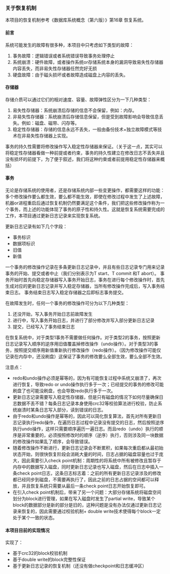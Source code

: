 ### 关于恢复机制
本项目的恢复机制参考《数据库系统概念（第六版）》第16章 恢复系统。

#### 前言
系统可能发生的故障有很多种，本项目中只考虑如下类型的故障：
1. 事务故障：逻辑错误或者系统错误导致事务处理停止
2. 系统崩溃：硬件故障，或者操作系统or存储系统本身的漏洞导致易失性存储器内容丢失，而非易失性存储器任然完好无损
3. 硬盘故障：由于磁头损坏或者故障造成磁盘上内容的丢失。

#### 存储器
存储介质可以通过它们的相对速度、容量、故障弹性区分为一下几种类型：
1. 易失性存储器：系统崩溃后存储的信息不会保留，例如：内存。
2. 非易失性存储器：系统崩溃后存储信息保留，但是受到故障影响会导致信息丢失。例如：磁盘、磁带、闪存等。
3. 稳定性存储器：存储的信息永远不丢失，一般由备份技术+独立故障模式等技术在非易失性存储器上实现。

事务的持久性需要将修改操作写入稳定性存储器来保证。（关于这一点，其实可以将稳定性存储器看做一种前提或者约束，事务的持久性建立在修改日志不丢失并且没有损坏的前提下，为了便于叙述，我们将这种约束或者前提用稳定性存储器来概括）

#### 事务
无论是存储系统的使用者，还是存储系统内部一些变更操作，都需要这样的功能：多个修改操作要么都生效，要么都不能生效，即使在修改过程中发生了上述故障，机器or进程重启后通过恢复机制仍然要满足这个条件，我们把这些修改操作称为一个事务，而上述的功能体现了事务的原子性和持久性。这就是恢复系统需要完成的工作，本项目通过更新日志记录来实现恢复系统。

更新日志记录有如下几个字段：
* 事务标识
* 数据项标识
* 旧值
* 新值

一个事务的修改操作记录在多条更新日志记录中，并且有些日志记录专门用来记录事务的开始、提交或者中止（我们分别表示为T start、T commit 和T abort）。
事务开始时首先向稳定存储器写入事务开始日志，事务在进行每个修改操作时，首先生成对应的更新日志记录并写入稳定存储器，当所有修改操作完成后，写入事务结束日志。
事务结束日志写入稳定存储器之后即标志事务提交。

在故障发生时，任何一个事务的修改操作可分为以下几种类型：
1. 还没开始，写入事务开始日志前故障发生
2. 进行中，写入事务开始日志，并进行了部分修改并写入部分更新日志记录
3. 提交，已经写入了事务结束日志

在恢复系统中，对于类型1事务不需要做任何操作。对于类型2的事务，按照更新日志记录写入顺序的逆序用旧值覆盖掉修改操作（undo操作）。对于类型3的事务，按照提交顺序用新值重新执行修改操作（redo操作）。（因为修改操作可能仅记录在内存中，还没刷盘）这保证了事务的修改要么全部生效，要么全部不生效。

注意点：
* redo和undo操作必须是幂等的，因为有可能恢复过程中系统又崩溃了，再次进行恢复，导致redo or undo操作执行多于一次；已经提交的事务的修改可能刷盘了也可能没刷盘，也会导致redo执行多于一次。
* 更新日志记录需要写入稳定性存储器，但是只有磁盘的情况下如何尽量确保日志数据不丢不错？每条日志记录本身使用crc32等校验算法进行校验，防止系统崩溃时某条日志写入部分，读到错误的日志。
* 由于redo和undo操作是幂等的，因此可以简化恢复算法，首先对所有更新日志记录执行redo操作，在遍历日志过程中记录没有提交的日志，然后按照逆序执行undo操作，这样只需要顺序遍历一遍日志。而且redo（undo）执行的顺序是非常重要的，必须按照修改时的顺序（逆序）执行，否则涉及同一块数据的修改操作如果乱了顺序，会导致错误。
* 随着修改操作不断进行，更新日志记录会不断累积，如果每次重启都从最初始状态开始，则很快恢复阶段会消耗大量的时间，日志占据的磁盘容量也过于庞大，因此需要引入check point机制：周期性的将系统中所有被修改且暂存于内存中的数据写入磁盘，同时更新日志记录也写入磁盘，然后在日志中插入一条check point日志，这条日志标志着：之前的所有更新日志记录涉及的修改都已经同步到磁盘，不需要再执行了，因此之前的日志占据的空间都可以释放，并且恢复系统只需要从最后一条check point日志开始恢复即可。
* 在引入check point机制后，带来了另一个问题：大部分存储系统将磁盘空间划分为block进行管理，如果在写入磁盘时发生了partial write，导致某个block的数据部分是新的部分是旧的，这种问题是没有办法仅通过更新日志记录来恢复的，因此需要通过校验机制+ double write技术使得每个block一定处于某个一致的状态。

#### 本项目目前的实现情况
实现了：
* 基于crc32的block校验机制
* 基于double write的block完整性保证
* 基于更新日志记录的恢复机制（还没有做checkpoint和日志缓冲区）